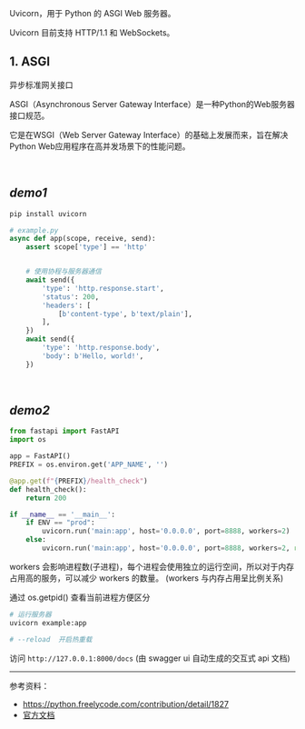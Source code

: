 Uvicorn，用于 Python 的 ASGI Web 服务器。

Uvicorn 目前支持 HTTP/1.1 和 WebSockets。

## 1. ASGI

异步标准网关接口

ASGI（Asynchronous Server Gateway Interface）是一种Python的Web服务器接口规范。

它是在WSGI（Web Server Gateway Interface）的基础上发展而来，旨在解决Python Web应用程序在高并发场景下的性能问题。


</br>

## _demo1_

```bash
pip install uvicorn
```

```python
# example.py
async def app(scope, receive, send):
    assert scope['type'] == 'http'


    # 使用协程与服务器通信
    await send({
        'type': 'http.response.start',
        'status': 200,
        'headers': [
            [b'content-type', b'text/plain'],
        ],
    })
    await send({
        'type': 'http.response.body',
        'body': b'Hello, world!',
    })
```

</br>

## _demo2_

```python
from fastapi import FastAPI
import os

app = FastAPI()
PREFIX = os.environ.get('APP_NAME', '')

@app.get(f"{PREFIX}/health_check")
def health_check():
    return 200

if __name__ == '__main__':
    if ENV == "prod":
        uvicorn.run('main:app', host='0.0.0.0', port=8888, workers=2)
    else:
        uvicorn.run('main:app', host='0.0.0.0', port=8888, workers=2, reload=True)
```

workers 会影响进程数(子进程)，每个进程会使用独立的运行空间，所以对于内存占用高的服务，可以减少 workers 的数量。
(workers 与内存占用呈比例关系)

通过 os.getpid() 查看当前进程方便区分

```bash
# 运行服务器
uvicorn example:app

# --reload  开启热重载
```

访问 `http://127.0.0.1:8000/docs` (由 swagger ui 自动生成的交互式 api 文档)



----------

参考资料：
- https://python.freelycode.com/contribution/detail/1827
- [官方文档](https://www.uvicorn.org/)